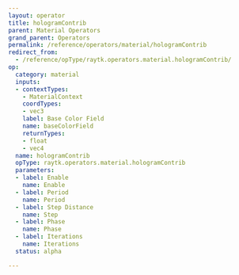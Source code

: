 ```yaml
---
layout: operator
title: hologramContrib
parent: Material Operators
grand_parent: Operators
permalink: /reference/operators/material/hologramContrib
redirect_from:
  - /reference/opType/raytk.operators.material.hologramContrib/
op:
  category: material
  inputs:
  - contextTypes:
    - MaterialContext
    coordTypes:
    - vec3
    label: Base Color Field
    name: baseColorField
    returnTypes:
    - float
    - vec4
  name: hologramContrib
  opType: raytk.operators.material.hologramContrib
  parameters:
  - label: Enable
    name: Enable
  - label: Period
    name: Period
  - label: Step Distance
    name: Step
  - label: Phase
    name: Phase
  - label: Iterations
    name: Iterations
  status: alpha

---
```


